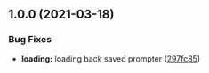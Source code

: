 ## 1.0.0 (2021-03-18)


### Bug Fixes

* **loading:** loading back saved prompter ([297fc85](https://github.com/zilahir/teleprompter/commit/297fc85ad9693a85836ae330daed2860f6c17aab))
